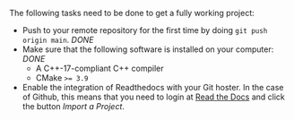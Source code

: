 The following tasks need to be done to get a fully working project:


* Push to your remote repository for the first time by doing `git push origin main`. *DONE*
* Make sure that the following software is installed on your computer: *DONE*
  * A C++-17-compliant C++ compiler
  * CMake `>= 3.9`
* Enable the integration of Readthedocs with your Git hoster. In the case of Github, this means
  that you need to login at [Read the Docs](https://readthedocs.org) and click the button
  *Import a Project*.
